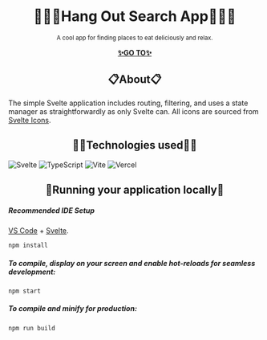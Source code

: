 <h1 align="center">🍔🥩🍟Hang Out Search App🥤🥗🍕</h1>

<p align="center">
  <sup>A cool app for finding places to eat deliciously and relax.</sup>
</p>

<p align="center">
  <a href="https://svelte-restaurants-app.vercel.app/">
    <strong>✨GO TO✨</strong>
  </a>
</p>

<h2 align="center">📋About📋</h2>

The simple Svelte application includes routing, filtering, and uses a state manager as straightforwardly as only Svelte can. All icons are sourced from [Svelte Icons](https://svelte-icons.vercel.app/).

<h2 align="center">🧙‍♂️Technologies used🧙‍♂️</h2>

![Svelte](https://img.shields.io/badge/Svelte-4A4A55?style=for-the-badge&logo=svelte&logoColor=FF3E00) ![TypeScript](https://img.shields.io/badge/typescript-%23007ACC.svg?style=for-the-badge&logo=typescript&logoColor=white) ![Vite](https://img.shields.io/badge/Vite-B73BFE?style=for-the-badge&logo=vite&logoColor=FFD62E) ![Vercel](https://img.shields.io/badge/Vercel-000000?style=for-the-badge&logo=vercel&logoColor=white)

<h2 align="center">📌Running your application locally📌</h2>

##### Recommended IDE Setup

[VS Code](https://code.visualstudio.com/) + [Svelte](https://marketplace.visualstudio.com/items?itemName=svelte.svelte-vscode).

```
npm install
```

##### To compile, display on your screen and enable hot-reloads for seamless development:
```
npm start
```

##### To compile and minify for production:
```
npm run build
```
